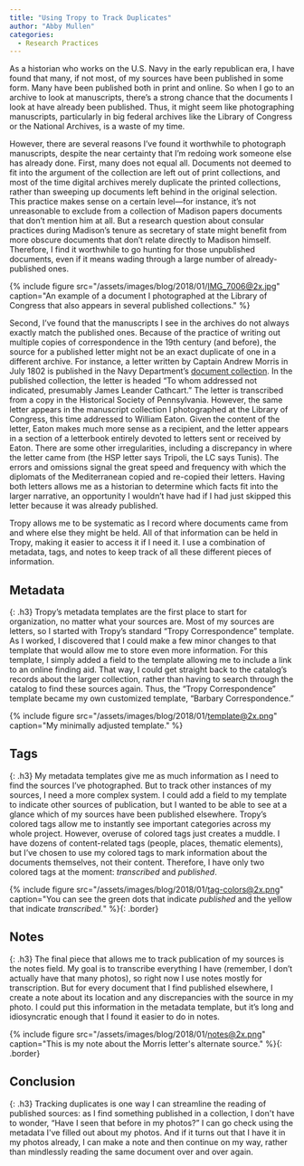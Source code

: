 ```yaml
---
title: "Using Tropy to Track Duplicates"
author: "Abby Mullen"
categories:
  - Research Practices
---
```


As a historian who works on the U.S. Navy in the early republican era, I have found that many, if not most, of my sources have been published in some form. Many have been published both in print and online. So when I go to an archive to look at manuscripts, there’s a strong chance that the documents I look at have already been published. Thus, it might seem like photographing manuscripts, particularly in big federal archives like the Library of Congress or the National Archives, is a waste of my time.

However, there are several reasons I’ve found it worthwhile to photograph manuscripts, despite the near certainty that I’m redoing work someone else has already done. First, many does not equal all. Documents not deemed to fit into the argument of the collection are left out of print collections, and most of the time digital archives merely duplicate the printed collections, rather than sweeping up documents left behind in the original selection. This practice makes sense on a certain level&mdash;for instance, it’s not unreasonable to exclude from a collection of Madison papers documents that don’t mention him at all. But a research question about consular practices during Madison’s tenure as secretary of state might benefit from more obscure documents that don’t relate directly to Madison himself. Therefore, I find it worthwhile to go hunting for those unpublished documents, even if it means wading through a large number of already-published ones.

{% include figure src="/assets/images/blog/2018/01/IMG_7006@2x.jpg" caption="An example of a document I photographed at the Library of Congress that also appears in several published collections." %}

Second, I’ve found that the manuscripts I see in the archives do not always exactly match the published ones. Because of the practice of writing out multiple copies of correspondence in the 19th century (and before), the source for a published letter might not be an exact duplicate of one in a different archive. For instance, a letter written by Captain Andrew Morris in July 1802 is published in the Navy Department’s [document collection](http://www.ibiblio.org/anrs/barbary.html). In the published collection, the letter is headed “To whom addressed not indicated, presumably James Leander Cathcart.” The letter is transcribed from a copy in the Historical Society of Pennsylvania. However, the same letter appears in the manuscript collection I photographed at the Library of Congress, this time addressed to William Eaton. Given the content of the letter, Eaton makes much more sense as a recipient, and the letter appears in a section of a letterbook entirely devoted to letters sent or received by Eaton. There are some other irregularities, including a discrepancy in where the letter came from (the HSP letter says Tripoli, the LC says Tunis). The errors and omissions signal the great speed and frequency with which the diplomats of the Mediterranean copied and re-copied their letters. Having both letters allows me as a historian to determine which facts fit into the larger narrative, an opportunity I wouldn’t have had if I had just skipped this letter because it was already published.

Tropy allows me to be systematic as I record where documents came from and where else they might be held. All of that information can be held in Tropy, making it easier to access it if I need it. I use a combination of metadata, tags, and notes to keep track of all these different pieces of information.

## Metadata
{: .h3}
Tropy’s metadata templates are the first place to start for organization, no matter what your sources are. Most of my sources are letters, so I started with Tropy’s standard “Tropy Correspondence” template. As I worked, I discovered that I could make a few minor changes to that template that would allow me to store even more information. For this template, I simply added a field to the template allowing me to include a link to an online finding aid. That way, I could get straight back to the catalog’s records about the larger collection, rather than having to search through the catalog to find these sources again. Thus, the “Tropy Correspondence” template became my own customized template, “Barbary Correspondence.”

{% include figure src="/assets/images/blog/2018/01/template@2x.png" caption="My minimally adjusted template." %}

## Tags
{: .h3}
My metadata templates give me as much information as I need to find the sources I’ve photographed. But to track other instances of my sources, I need a more complex system. I could add a field to my template to indicate other sources of publication, but I wanted to be able to see at a glance which of my sources have been published elsewhere. Tropy’s colored tags allow me to instantly see important categories across my whole project. However, overuse of colored tags just creates a muddle. I have dozens of content-related tags (people, places, thematic elements), but I’ve chosen to use my colored tags to mark information about the documents themselves, not their content. Therefore, I have only two colored tags at the moment: <em>transcribed</em> and <em>published</em>.

{% include figure src="/assets/images/blog/2018/01/tag-colors@2x.png" caption="You can see the green dots that indicate <em>published</em> and the yellow that indicate <em>transcribed.</em>" %}{: .border}

## Notes
{: .h3}
The final piece that allows me to track publication of my sources is the notes field. My goal is to transcribe everything I have (remember, I don’t actually have that many photos), so right now I use notes mostly for transcription. But for every document that I find published elsewhere, I create a note about its location and any discrepancies with the source in my photo. I could put this information in the metadata template, but it’s long and idiosyncratic enough that I found it easier to do in notes.

{% include figure src="/assets/images/blog/2018/01/notes@2x.png" caption="This is my note about the Morris letter's alternate source." %}{: .border}

## Conclusion
{: .h3}
Tracking duplicates is one way I can streamline the reading of published sources: as I find something published in a collection, I don't have to wonder, “Have I seen that before in my photos?” I can go check using the metadata I've filled out about my photos. And if it turns out that I have it in my photos already, I can make a note and then continue on my way, rather than mindlessly reading the same document over and over again.
